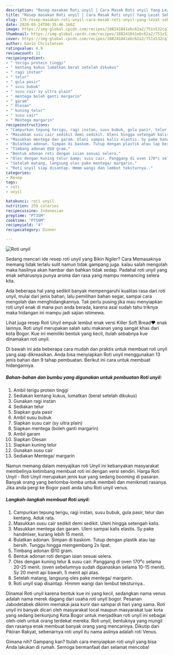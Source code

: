 ```yaml
---
description: "Resep masakan Roti unyil | Cara Masak Roti unyil Yang Lezat Sekali"
title: "Resep masakan Roti unyil | Cara Masak Roti unyil Yang Lezat Sekali"
slug: 176-resep-masakan-roti-unyil-cara-masak-roti-unyil-yang-lezat-sekali
date: 2020-05-24T00:35:46.166Z
image: https://img-global.cpcdn.com/recipes/188241841ebc62a2/751x532cq70/roti-unyil-foto-resep-utama.jpg
thumbnail: https://img-global.cpcdn.com/recipes/188241841ebc62a2/751x532cq70/roti-unyil-foto-resep-utama.jpg
cover: https://img-global.cpcdn.com/recipes/188241841ebc62a2/751x532cq70/roti-unyil-foto-resep-utama.jpg
author: Gavin Christensen
ratingvalue: 4.9
reviewcount: 11
recipeingredient:
- " terigu protein tinggi"
- " kentang kukus lumatkan berat setelah dikukus"
- " ragi instan"
- " telur"
- " gula pasir"
- " susu bubuk"
- " susu cair sy ultra plain"
- " mentega boleh ganti margarin"
- " garam"
- " Olesan"
- " kuning telur"
- " susu cair"
- " Mentega margarin"
recipeinstructions:
- "Campurkan tepung terigu, ragi instan, susu bubuk, gula pasir, telur dan kentang. Aduk rata."
- "Masukkan susu cair sedikit demi sedikit. Uleni hingga setengah kalis."
- "Masukkan mentega dan garam. Uleni sampai kalis elastis. Sy pake handmixer, kurang lebih 15 menit."
- "Bulatkan adonan. Simpan di baskom. Tutup dengan plastik atau lap bersih. Tunggu hingga memgembang 2x lipat."
- "Timbang adonan @10 gram."
- "Bentuk adonan roti dengan isian sesuai selera."
- "Oles dengan kuning telur &amp; susu cair. Panggang di oven 170⁰c selama 20-25 menit. (oven sebelumnya sudah dipanaskan selama 10-15 menit). Sy 20 menit api bawah, 5 menit api atas."
- "Setelah matang, langsung oles pake mentega/ margarin."
- "Roti unyil siap disantap. Hmmm wangi dan lembut teksturnya.."
categories:
- Resep
tags:
- roti
- unyil

katakunci: roti unyil 
nutrition: 259 calories
recipecuisine: Indonesian
preptime: "PT35M"
cooktime: "PT56M"
recipeyield: "4"
recipecategory: Dinner

---
```



![Roti unyil](https://img-global.cpcdn.com/recipes/188241841ebc62a2/751x532cq70/roti-unyil-foto-resep-utama.jpg)

Sedang mencari ide resep roti unyil yang Bikin Ngiler? Cara Memasaknya memang tidak terlalu sulit namun tidak gampang juga. kalau salah mengolah maka hasilnya akan hambar dan bahkan tidak sedap. Padahal roti unyil yang enak seharusnya punya aroma dan rasa yang mampu memancing selera kita.

Ada beberapa hal yang sedikit banyak mempengaruhi kualitas rasa dari roti unyil, mulai dari jenis bahan, lalu pemilihan bahan segar, sampai cara mengolah dan menghidangkannya. Tak perlu pusing jika mau menyiapkan roti unyil enak di mana pun anda berada, karena asal sudah tahu triknya maka hidangan ini mampu jadi sajian istimewa.

Lihat juga resep Roti Unyil empuk lembut enak versi Killer Soft Bread❤️ enak lainnya. Roti unyil merupakan salah satu makanan yang sangat khas dari kota Bogor. Kue ini memiliki bentuk yang kecil, itulah sebabnya kue dinamakan roti unyil.


Di bawah ini ada beberapa cara mudah dan praktis untuk membuat roti unyil yang siap dikreasikan. Anda bisa menyiapkan Roti unyil menggunakan 13 jenis bahan dan 9 tahap pembuatan. Berikut ini cara untuk membuat hidangannya.

<!--inarticleads1-->

##### Bahan-bahan dan bumbu yang digunakan untuk pembuatan Roti unyil:

1. Ambil  terigu protein tinggi
1. Sediakan  kentang kukus, lumatkan (berat setelah dikukus)
1. Gunakan  ragi instan
1. Sediakan  telur
1. Siapkan  gula pasir
1. Ambil  susu bubuk
1. Siapkan  susu cair (sy ultra plain)
1. Siapkan  mentega (boleh ganti margarin)
1. Ambil  garam
1. Siapkan  Olesan
1. Siapkan  kuning telur
1. Gunakan  susu cair
1. Sediakan  Mentega/ margarin


Namun memang dalam menyajikan roti Unyil ini kebanyakan masyarakat membelinya ketimbang membuat roti ini dengan versi sendiri. Harga Roti Unyil - Roti Unyil merupakan jenis kue yang sedang booming di pasaran. Banyak orang yang berlomba-lomba untuk membeli dan menikmati rasanya. Jika anda pergi ke Bogor pasti anda tahu Roti unyil venus. 

<!--inarticleads2-->

##### Langkah-langkah membuat Roti unyil:

1. Campurkan tepung terigu, ragi instan, susu bubuk, gula pasir, telur dan kentang. Aduk rata.
1. Masukkan susu cair sedikit demi sedikit. Uleni hingga setengah kalis.
1. Masukkan mentega dan garam. Uleni sampai kalis elastis. Sy pake handmixer, kurang lebih 15 menit.
1. Bulatkan adonan. Simpan di baskom. Tutup dengan plastik atau lap bersih. Tunggu hingga memgembang 2x lipat.
1. Timbang adonan @10 gram.
1. Bentuk adonan roti dengan isian sesuai selera.
1. Oles dengan kuning telur &amp; susu cair. Panggang di oven 170⁰c selama 20-25 menit. (oven sebelumnya sudah dipanaskan selama 10-15 menit). Sy 20 menit api bawah, 5 menit api atas.
1. Setelah matang, langsung oles pake mentega/ margarin.
1. Roti unyil siap disantap. Hmmm wangi dan lembut teksturnya..


Dinamai Roti unyil karena bentuk kue ini yang kecil, sedangkan nama venus adalah nama merek dagang dari usaha roti unyil bogor. Pesanan Jabodetabek dikirim memakai jasa kurir dan sampai di hari yang sama. Roti unyil ini banyak dicari oleh masyarakat local maupun masyarakat luar kota yang sedang berkunjung Kota Bogor untuk menjadikan roti unyil ini sebagai oleh-oleh untuk orang terdekat mereka. Roti unyil, bentuknya yang mungil dan rasanya enak membuat banyak orang yang mencarinya. Dikutip dari Pikiran Rakyat, sebenarnya roti unyil itu nama aslinya adalah roti Venus. 

Gimana nih? Gampang kan? Itulah cara menyiapkan roti unyil yang bisa Anda lakukan di rumah. Semoga bermanfaat dan selamat mencoba!
